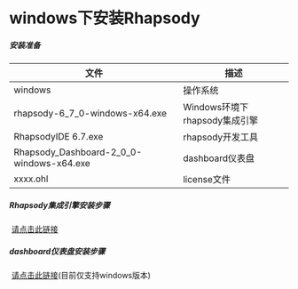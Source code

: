 # windows下安装Rhapsody

##### 安装准备

| 文件                                     | 描述                          |
| ---------------------------------------- | ----------------------------- |
| windows                                  | 操作系统                      |
| rhapsody-6_7_0-windows-x64.exe           | Windows环境下rhapsody集成引擎 |
| RhapsodyIDE 6.7.exe                      | rhapsody开发工具              |
| Rhapsody_Dashboard-2_0_0-windows-x64.exe | dashboard仪表盘               |
| xxxx.ohl                                 | license文件                   |

##### Rhapsody集成引擎安装步骤
​    [请点击此链接](https://www.alsoapp.com/docs-rhapsody/6.9.1/en/installing-the-rhapsody-engine-on-windows.html)

##### dashboard仪表盘安装步骤

​	[请点击此链接](https://www.alsoapp.com/docs-note-rhapsody/setup/rhapsody-dashboard/)(目前仅支持windows版本)

   




